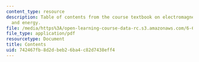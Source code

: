 ```yaml
---
content_type: resource
description: Table of contents from the course textbook on electromagnetic fields
  and energy.
file: /media/https%3A/open-learning-course-data-rc.s3.amazonaws.com/6-641-electromagnetic-fields-forces-and-motion-spring-2005/742467fb8d2dbeb26ba4c82d7438eff4_contents.pdf
file_type: application/pdf
resourcetype: Document
title: Contents
uid: 742467fb-8d2d-beb2-6ba4-c82d7438eff4
---
```

